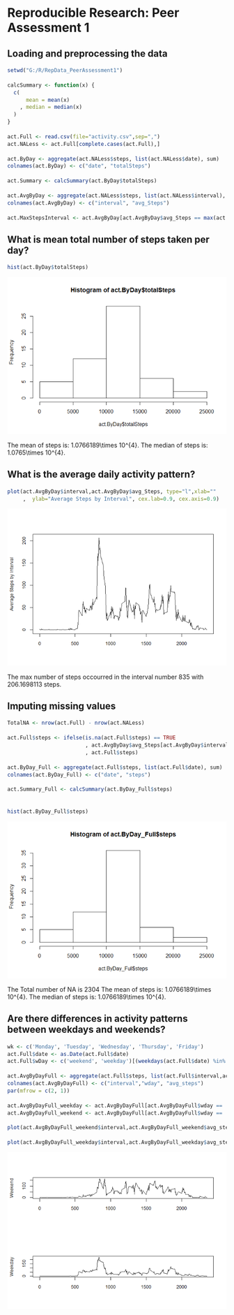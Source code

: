 # Reproducible Research: Peer Assessment 1

## Loading and preprocessing the data

```r
setwd("G:/R/RepData_PeerAssessment1")

calcSummary <- function(x) {
  c(
      mean = mean(x)
    , median = median(x)
  )
}

act.Full <- read.csv(file="activity.csv",sep=",")
act.NALess <- act.Full[complete.cases(act.Full),]

act.ByDay <- aggregate(act.NALess$steps, list(act.NALess$date), sum)
colnames(act.ByDay) <- c("date", "totalSteps")

act.Summary <- calcSummary(act.ByDay$totalSteps)

act.AvgByDay <- aggregate(act.NALess$steps, list(act.NALess$interval), mean)
colnames(act.AvgByDay) <- c("interval", "avg_Steps")

act.MaxStepsInterval <- act.AvgByDay[act.AvgByDay$avg_Steps == max(act.AvgByDay$avg_Steps),]
```


## What is mean total number of steps taken per day?



```r
hist(act.ByDay$totalSteps)
```

![](PA1_template_files/figure-html/unnamed-chunk-2-1.png) 

The mean of steps is: 1.0766189\times 10^{4}.
The median of steps is: 1.0765\times 10^{4}.


## What is the average daily activity pattern?


```r
plot(act.AvgByDay$interval,act.AvgByDay$avg_Steps, type="l",xlab=""
     ,  ylab="Average Steps by Interval", cex.lab=0.9, cex.axis=0.9)
```

![](PA1_template_files/figure-html/unnamed-chunk-3-1.png) 

The max number of steps occourred in the interval number 835 with 206.1698113 steps.


## Imputing missing values


```r
TotalNA <- nrow(act.Full) - nrow(act.NALess)

act.Full$steps <- ifelse(is.na(act.Full$steps) == TRUE 
                         , act.AvgByDay$avg_Steps[act.AvgByDay$interval %in% act.Full$interval]  
                         , act.Full$steps)

act.ByDay_Full <- aggregate(act.Full$steps, list(act.Full$date), sum)
colnames(act.ByDay_Full) <- c("date", "steps")

act.Summary_Full <- calcSummary(act.ByDay_Full$steps)


hist(act.ByDay_Full$steps)
```

![](PA1_template_files/figure-html/unnamed-chunk-4-1.png) 

The Total number of NA is 2304
The mean of steps is: 1.0766189\times 10^{4}.
The median of steps is: 1.0766189\times 10^{4}.

## Are there differences in activity patterns between weekdays and weekends?




```r
wk <- c('Monday', 'Tuesday', 'Wednesday', 'Thursday', 'Friday')
act.Full$date <- as.Date(act.Full$date)
act.Full$wDay <- c('weekend', 'weekday')[(weekdays(act.Full$date) %in% wk) +1L]

act.AvgByDayFull <- aggregate(act.Full$steps, list(act.Full$interval,act.Full$wDay), mean)
colnames(act.AvgByDayFull) <- c("interval","wday", "avg_steps")
par(mfrow = c(2, 1))

act.AvgByDayFull_weekday <- act.AvgByDayFull[act.AvgByDayFull$wday == 'weekday',]
act.AvgByDayFull_weekend <- act.AvgByDayFull[act.AvgByDayFull$wday == 'weekend',]

plot(act.AvgByDayFull_weekend$interval,act.AvgByDayFull_weekend$avg_steps, type="l",xlab="",  ylab="Weekend", cex.lab=0.9, cex.axis=0.9)

plot(act.AvgByDayFull_weekday$interval,act.AvgByDayFull_weekday$avg_steps, type="l",xlab="",  ylab="Weekday", cex.lab=0.9, cex.axis=0.9)
```

![](PA1_template_files/figure-html/unnamed-chunk-5-1.png) 
